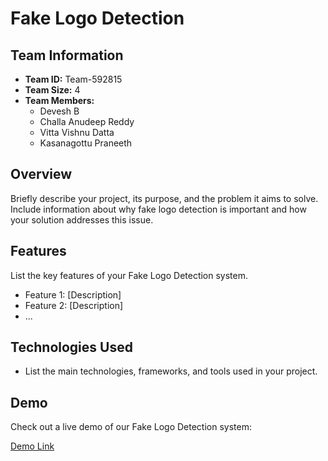 # Fake Logo Detection

## Team Information

- **Team ID:** Team-592815
- **Team Size:** 4
- **Team Members:**
  - Devesh B
  - Challa Anudeep Reddy
  - Vitta Vishnu Datta
  - Kasanagottu Praneeth

## Overview

Briefly describe your project, its purpose, and the problem it aims to solve. Include information about why fake logo detection is important and how your solution addresses this issue.

## Features

List the key features of your Fake Logo Detection system.

- Feature 1: [Description]
- Feature 2: [Description]
- ...

## Technologies Used

- List the main technologies, frameworks, and tools used in your project.

## Demo

Check out a live demo of our Fake Logo Detection system:

[Demo Link](your_demo_link_here)
